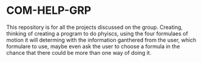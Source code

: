 # COM-HELP-GRP
This repository is for all the projects discussed on the group. Creating, thinking of creating a program to do phyiscs, using the four formulaes of motion it will determing with the information ganthered from the user, which formulare to use, maybe even ask the user to choose a formula in the chance that there could be more than one way of doing it.

